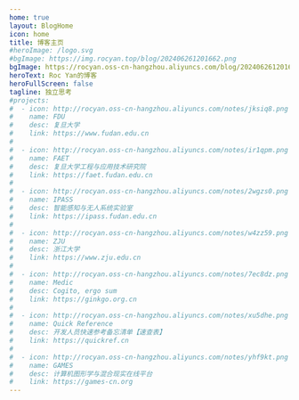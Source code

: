 ```yaml
---
home: true
layout: BlogHome
icon: home
title: 博客主页
#heroImage: /logo.svg
#bgImage: https://img.rocyan.top/blog/202406261201662.png
bgImage: https://rocyan.oss-cn-hangzhou.aliyuncs.com/blog/202406261201662.png
heroText: Roc Yan的博客
heroFullScreen: false
tagline: 独立思考
#projects:
#  - icon: http://rocyan.oss-cn-hangzhou.aliyuncs.com/notes/jksiq8.png
#    name: FDU
#    desc: 复旦大学
#    link: https://www.fudan.edu.cn
#
#  - icon: http://rocyan.oss-cn-hangzhou.aliyuncs.com/notes/ir1qpm.png
#    name: FAET
#    desc: 复旦大学工程与应用技术研究院
#    link: https://faet.fudan.edu.cn
#
#  - icon: http://rocyan.oss-cn-hangzhou.aliyuncs.com/notes/2wgzs0.png
#    name: IPASS
#    desc: 智能感知与无人系统实验室
#    link: https://ipass.fudan.edu.cn
#
#  - icon: http://rocyan.oss-cn-hangzhou.aliyuncs.com/notes/w4zz59.png
#    name: ZJU
#    desc: 浙江大学
#    link: https://www.zju.edu.cn
#
#  - icon: http://rocyan.oss-cn-hangzhou.aliyuncs.com/notes/7ec8dz.png
#    name: Medic
#    desc: Cogito, ergo sum
#    link: https://ginkgo.org.cn
#
#  - icon: http://rocyan.oss-cn-hangzhou.aliyuncs.com/notes/xu5dhe.png
#    name: Quick Reference
#    desc: 开发人员快速参考备忘清单【速查表】
#    link: https://quickref.cn
#
#  - icon: http://rocyan.oss-cn-hangzhou.aliyuncs.com/notes/yhf9kt.png
#    name: GAMES
#    desc: 计算机图形学与混合现实在线平台
#    link: https://games-cn.org
---
```


[//]: # (这是一个博客主页的案例。)

[//]: # ()
[//]: # (要使用此布局，你应该在页面前端设置 `layout: BlogHome` 和 `home: true`。)

[//]: # ()
[//]: # (相关配置文档请见 [博客主页]&#40;https://theme-hope.vuejs.press/zh/guide/blog/home/&#41;。)
